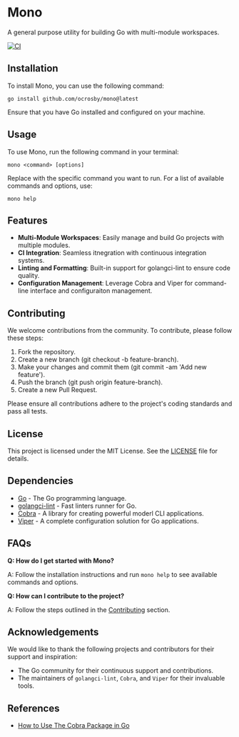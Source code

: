 # Mono

A general purpose utility for building Go with multi-module workspaces.

[![CI](https://github.com/ocrosby/mono/actions/workflows/ci.yml/badge.svg)](https://github.com/ocrosby/mono/actions/workflows/ci.yml)

## Installation

To install Mono, you can use the following command:

```shell
go install github.com/ocrosby/mono@latest
```

Ensure that you have Go installed and configured on your machine.

## Usage

To use Mono, run the following command in your terminal:

```shell
mono <command> [options]
```

Replace <command> with the specific command you want to run.  For a list of available commands and options, use:

```shell
mono help
```

## Features

* **Multi-Module Workspaces**: Easily manage and build Go projects with multiple modules.
* **CI Integration**: Seamless itnegration with continuous integration systems.
* **Linting and Formatting**: Built-in support for golangci-lint to ensure code quality.
* **Configuration Management**: Leverage Cobra and Viper for command-line interface and configuraiton management.

## Contributing

We welcome contributions from the community.  To contribute, please follow these steps:

1. Fork the repository.
2. Create a new branch (git checkout -b feature-branch).
3. Make your changes and commit them (git commit -am 'Add new feature').
4. Push the branch (git push origin feature-branch).
5. Create a new Pull Request.

Please ensure all contributions adhere to the project's coding standards and pass all tests.

## License

This project is licensed under the MIT License.  See the [LICENSE](LICENSE) file for details.

## Dependencies

* [Go](https://golang.org/) - The Go programming language.
* [golangci-lint](https://github.com/golangci/golangci-lint) - Fast linters runner for Go.
* [Cobra](https://github.com/spf13/cobra) - A library for creating powerful moderl CLI applications.
* [Viper](https://github.com/spf13/viper) - A complete configuration solution for Go applications.

## FAQs

**Q: How do I get started with Mono?**

A: Follow the installation instructions and run `mono help` to see available commands and options.

**Q: How can I contribute to the project?**

A: Follow the steps outlined in the [Contributing](docs/CONTRIBUTING.md) section.

## Acknowledgements

We would like to thank the following projects and contributors for their support and inspiration:

- The Go community for their continuous support and contributions.
- The maintainers of `golangci-lint`, `Cobra`, and `Viper` for their invaluable tools.

## References

* [How to Use The Cobra Package in Go](https://www.digitalocean.com/community/tutorials/how-to-use-the-cobra-package-in-go)
